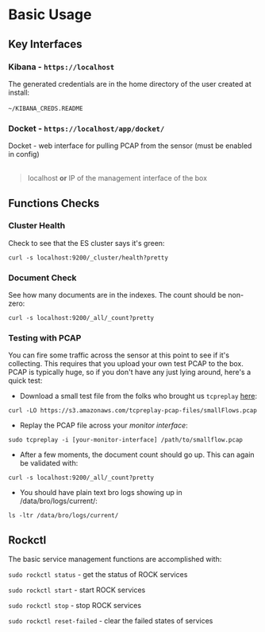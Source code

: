 # Basic Usage

## Key Interfaces

### Kibana - `https://localhost`

The generated credentials are in the home directory of the user created at install:  
<br>
`~/KIBANA_CREDS.README`  

### Docket - `https://localhost/app/docket/`

Docket - web interface for pulling PCAP from the sensor (must be enabled in config)  
<br>
> localhost **or** IP of the management interface of the box  


## Functions Checks


### Cluster Health
Check to see that the ES cluster says it's green:
```
curl -s localhost:9200/_cluster/health?pretty  
```

### Document Check
See how many documents are in the indexes. The count should be non-zero:
```
curl -s localhost:9200/_all/_count?pretty  
```

### Testing with PCAP
You can fire some traffic across the sensor at this point to see if it's
collecting. This requires that you upload your own test PCAP to the box. PCAP is
typically huge, so if you don't have any just lying around, here's a quick test:  

- Download a small test file from the folks who brought us `tcpreplay`
[here](http://tcpreplay.appneta.com/wiki/captures.html):  
```
curl -LO https://s3.amazonaws.com/tcpreplay-pcap-files/smallFlows.pcap
```
- Replay the PCAP file across your _monitor interface_:  
```
sudo tcpreplay -i [your-monitor-interface] /path/to/smallflow.pcap  
```

- After a few moments, the document count should go up. This can again be
validated with:
```
curl -s localhost:9200/_all/_count?pretty
```
- You should have plain text bro logs showing up in /data/bro/logs/current/:  
```
ls -ltr /data/bro/logs/current/  
```


## Rockctl

The basic service management functions are accomplished with:  

`sudo rockctl status` - get the status of ROCK services

<!-- <p align="center">
<a href="https://asciinema.org/a/z9qgFqFTr9HoeSMpX2gKWXqng" target="\_blank"><img src="https://asciinema.org/a/z9qgFqFTr9HoeSMpX2gKWXqng.png" width="469"/></a>
</p> -->

`sudo rockctl start` - start ROCK services

<!-- <p align="center">
<a href="https://asciinema.org/a/QAxK2iiWEw2bFRKUc5JFri3n9" target="\_blank"><img src="https://asciinema.org/a/QAxK2iiWEw2bFRKUc5JFri3n9.png" width="469"/></a>
</p> -->

`sudo rockctl stop` - stop ROCK services

<!-- <p align="center">
<a href="https://asciinema.org/a/ME56ahRQrj3qmrynGzCc47GyM" target="\_blank"><img src="https://asciinema.org/a/ME56ahRQrj3qmrynGzCc47GyM.png" width="469"/></a>
</p> -->

`sudo rockctl reset-failed` - clear the failed states of services
